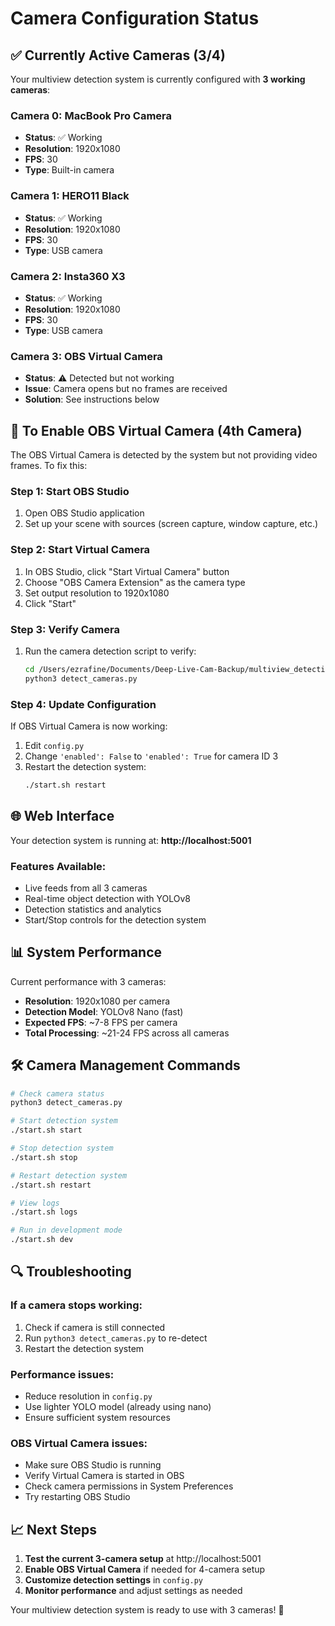# Camera Configuration Status

## ✅ Currently Active Cameras (3/4)

Your multiview detection system is currently configured with **3 working cameras**:

### Camera 0: MacBook Pro Camera
- **Status**: ✅ Working
- **Resolution**: 1920x1080
- **FPS**: 30
- **Type**: Built-in camera

### Camera 1: HERO11 Black  
- **Status**: ✅ Working
- **Resolution**: 1920x1080
- **FPS**: 30
- **Type**: USB camera

### Camera 2: Insta360 X3
- **Status**: ✅ Working
- **Resolution**: 1920x1080
- **FPS**: 30
- **Type**: USB camera

### Camera 3: OBS Virtual Camera
- **Status**: ⚠️ Detected but not working
- **Issue**: Camera opens but no frames are received
- **Solution**: See instructions below

## 🔧 To Enable OBS Virtual Camera (4th Camera)

The OBS Virtual Camera is detected by the system but not providing video frames. To fix this:

### Step 1: Start OBS Studio
1. Open OBS Studio application
2. Set up your scene with sources (screen capture, window capture, etc.)

### Step 2: Start Virtual Camera
1. In OBS Studio, click "Start Virtual Camera" button
2. Choose "OBS Camera Extension" as the camera type
3. Set output resolution to 1920x1080
4. Click "Start"

### Step 3: Verify Camera
1. Run the camera detection script to verify:
   ```bash
   cd /Users/ezrafine/Documents/Deep-Live-Cam-Backup/multiview_detection_system
   python3 detect_cameras.py
   ```

### Step 4: Update Configuration
If OBS Virtual Camera is now working:
1. Edit `config.py`
2. Change `'enabled': False` to `'enabled': True` for camera ID 3
3. Restart the detection system:
   ```bash
   ./start.sh restart
   ```

## 🌐 Web Interface

Your detection system is running at: **http://localhost:5001**

### Features Available:
- Live feeds from all 3 cameras
- Real-time object detection with YOLOv8
- Detection statistics and analytics
- Start/Stop controls for the detection system

## 📊 System Performance

Current performance with 3 cameras:
- **Resolution**: 1920x1080 per camera
- **Detection Model**: YOLOv8 Nano (fast)
- **Expected FPS**: ~7-8 FPS per camera
- **Total Processing**: ~21-24 FPS across all cameras

## 🛠 Camera Management Commands

```bash
# Check camera status
python3 detect_cameras.py

# Start detection system
./start.sh start

# Stop detection system
./start.sh stop

# Restart detection system
./start.sh restart

# View logs
./start.sh logs

# Run in development mode
./start.sh dev
```

## 🔍 Troubleshooting

### If a camera stops working:
1. Check if camera is still connected
2. Run `python3 detect_cameras.py` to re-detect
3. Restart the detection system

### Performance issues:
- Reduce resolution in `config.py`
- Use lighter YOLO model (already using nano)
- Ensure sufficient system resources

### OBS Virtual Camera issues:
- Make sure OBS Studio is running
- Verify Virtual Camera is started in OBS
- Check camera permissions in System Preferences
- Try restarting OBS Studio

## 📈 Next Steps

1. **Test the current 3-camera setup** at http://localhost:5001
2. **Enable OBS Virtual Camera** if needed for 4-camera setup
3. **Customize detection settings** in `config.py`
4. **Monitor performance** and adjust settings as needed

Your multiview detection system is ready to use with 3 cameras! 🎉
